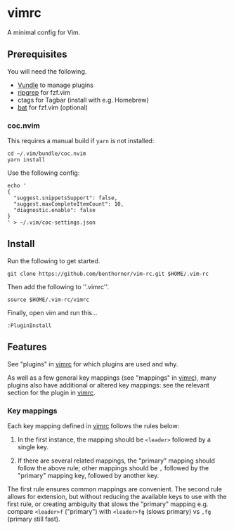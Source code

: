 # vimrc

A minimal config for Vim.

## Prerequisites

You will need the following.

  - [Vundle](https://github.com/VundleVim/Vundle.vim) to manage plugins
  - [ripgrep](https://github.com/BurntSushi/ripgrep#installation) for fzf.vim
  - ctags for Tagbar (install with e.g. Homebrew)
  - [bat](https://github.com/sharkdp/bat) for fzf.vim (optional)

### coc.nvim

This requires a manual build if `yarn` is not installed:

    cd ~/.vim/bundle/coc.nvim
    yarn install

Use the following config:

    echo '
    {
      "suggest.snippetsSupport": false,
      "suggest.maxCompleteItemCount": 10,
      "diagnostic.enable": false
    }
    ' > ~/.vim/coc-settings.json

## Install

Run the following to get started.

    git clone https://github.com/benthorner/vim-rc.git $HOME/.vim-rc

Then add the following to ''.vimrc''.

    source $HOME/.vim-rc/vimrc

Finally, open vim and run this...

    :PluginInstall

## Features

See "plugins" in [vimrc](vimrc) for which plugins are used and why.

As well as a few general key mappings (see "mappings" in [vimrc](vimrc)), many plugins also have additional or altered key mappings: see the relevant section for the plugin in [vimrc](vimrc).

### Key mappings

Each key mapping defined in [vimrc](vimrc) follows the rules below:

1. In the first instance, the mapping should be `<leader>` followed by a single key.

2. If there are several related mappings, the "primary" mapping should follow the above rule; other mappings should be `,` followed by the "primary" mapping key, followed by another key.

The first rule ensures common mappings are convenient. The second rule allows for extension, but without reducing the available keys to use with the first rule, or creating ambiguity that slows the "primary" mapping e.g. compare `<leader>f` ("primary") with `<leader>fg` (slows primary) vs `,fg` (primary still fast).
